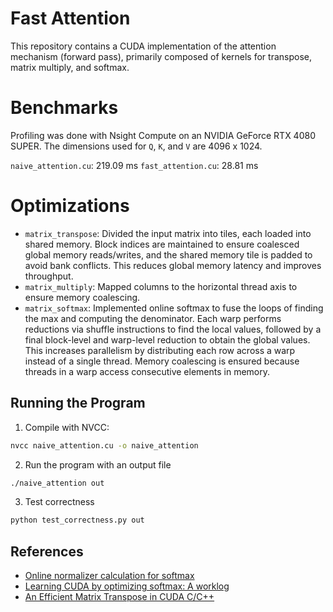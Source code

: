 # Fast Attention

This repository contains a CUDA implementation of the attention mechanism (forward pass), primarily composed of kernels for transpose, matrix multiply, and softmax.

# Benchmarks

Profiling was done with Nsight Compute on an NVIDIA GeForce RTX 4080 SUPER. The dimensions used for `Q`, `K`, and `V` are 4096 x 1024.

`naive_attention.cu`: 219.09 ms
`fast_attention.cu`: 28.81 ms

# Optimizations
- `matrix_transpose`: Divided the input matrix into tiles, each loaded into shared memory. Block indices are maintained to ensure coalesced global memory reads/writes, and the shared memory tile is padded to avoid bank conflicts. This reduces global memory latency and improves throughput.
- `matrix_multiply`: Mapped columns to the horizontal thread axis to ensure memory coalescing.
- `matrix_softmax`: Implemented online softmax to fuse the loops of finding the max and computing the denominator. Each warp performs reductions via shuffle instructions to find the local values, followed by a final block-level and warp-level reduction to obtain the global values. This increases parallelism by distributing each row across a warp instead of a single thread. Memory coalescing is ensured because threads in a warp access consecutive elements in memory.

## Running the Program
1. Compile with NVCC:
```bash
nvcc naive_attention.cu -o naive_attention
```
2. Run the program with an output file
```bash
./naive_attention out
```
3. Test correctness
```bash
python test_correctness.py out
```

## References
- [Online normalizer calculation for softmax](https://arxiv.org/abs/1805.02867)
- [Learning CUDA by optimizing softmax: A worklog](https://maharshi.bearblog.dev/optimizing-softmax-cuda/)
- [An Efficient Matrix Transpose in CUDA C/C++](https://developer.nvidia.com/blog/efficient-matrix-transpose-cuda-cc/)